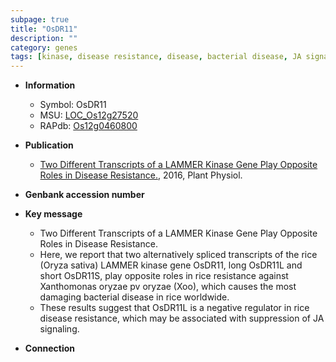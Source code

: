 ```yaml
---
subpage: true
title: "OsDR11"
description: ""
category: genes
tags: [kinase, disease resistance, disease, bacterial disease, JA signaling]
---
```


* **Information**  
    + Symbol: OsDR11  
    + MSU: [LOC_Os12g27520](http://rice.plantbiology.msu.edu/cgi-bin/ORF_infopage.cgi?orf=LOC_Os12g27520)  
    + RAPdb: [Os12g0460800](http://rapdb.dna.affrc.go.jp/viewer/gbrowse_details/irgsp1?name=Os12g0460800)  

* **Publication**  
    + [Two Different Transcripts of a LAMMER Kinase Gene Play Opposite Roles in Disease Resistance.](http://www.ncbi.nlm.nih.gov/pubmed?term=Two+Different+Transcripts+of+a+LAMMER+Kinase+Gene+Play+Opposite+Roles+in+Disease+Resistance.%5BTitle%5D), 2016, Plant Physiol.

* **Genbank accession number**  

* **Key message**  
    + Two Different Transcripts of a LAMMER Kinase Gene Play Opposite Roles in Disease Resistance.
    + Here, we report that two alternatively spliced transcripts of the rice (Oryza sativa) LAMMER kinase gene OsDR11, long OsDR11L and short OsDR11S, play opposite roles in rice resistance against Xanthomonas oryzae pv oryzae (Xoo), which causes the most damaging bacterial disease in rice worldwide.
    + These results suggest that OsDR11L is a negative regulator in rice disease resistance, which may be associated with suppression of JA signaling.

* **Connection**  



